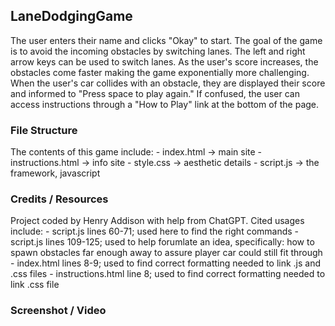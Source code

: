 ## LaneDodgingGame
<p> The user enters their name and clicks "Okay" to start. The goal of the game is to avoid the incoming obstacles by switching lanes. The left and right arrow keys can be used to switch lanes. As the user's score increases, the obstacles come faster making the game exponentially more challenging. When the user's car collides with an obstacle, they are displayed their score and informed to "Press space to play again." If confused, the user can access instructions through a "How to Play" link at the bottom of the page. </p>

### File Structure
<p> The contents of this game include: 
- index.html → main site  
- instructions.html → info site 
- style.css → aesthetic details  
- script.js → the framework, javascript    
</p>

### Credits / Resources
<p> Project coded by Henry Addison with help from ChatGPT. Cited usages include:
- script.js lines 60-71; used here to find the right commands
- script.js lines 109-125; used to help forumlate an idea, specifically: how to spawn obstacles far enough away to assure player car could still fit through
- index.html lines 8-9; used to find correct formatting needed to link .js and .css files
- instructions.html line 8; used to find correct formatting needed to link .css file
</p>

### Screenshot / Video
